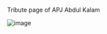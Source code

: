 Tribute page of APJ Abdul Kalam


![image](https://user-images.githubusercontent.com/104100117/210109828-000bd50f-58fa-4394-94b8-ebb335de3c45.png)
